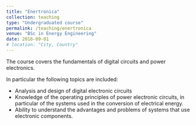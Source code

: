 ```yaml
---
title: "Enertronica"
collection: teaching
type: "Undergraduated course"
permalink: /teaching/enertronica
venue: "BSc in Energy Engineering"
date: 2016-09-01
# location: "City, Country"
---
```



The course covers the fundamentals of digital circuits and power electronics.


In particular the following topics are included:
* Analysis and design of digital electronic circuits
* Knowledge of the operating principles of power electronic circuits,
in particular of the systems used in the conversion of electrical energy.
* Ability to understand the advantages and problems of systems
that use electronic components.
